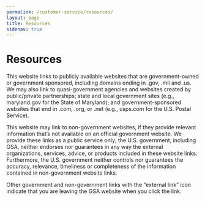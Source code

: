 ```yaml
---
permalink: /customer-service/resources/
layout: page
title: Resources
sidenav: true
---
```


# Resources
This website links to publicly available websites that are government-owned or government sponsored, including domains ending in .gov, .mil and .us. We may also link to quasi-government agencies and websites created by public/private partnerships; state and local government sites (e.g., maryland.gov for the State of Maryland); and government-sponsored websites that end in .com, .org, or .net (e.g., usps.com for the U.S. Postal Service).

This website may link to non-government websites, if they provide relevant information that’s not available on an official government website. We provide these links as a public service only; the U.S. government, including GSA, neither endorses nor guarantees in any way the external organizations, services, advice, or products included in these website links. Furthermore, the U.S. government neither controls nor guarantees the accuracy, relevance, timeliness or completeness of the information contained in non-government website links.

Other government and non-government links with the “external link” icon  
indicate that you are leaving the GSA website when you click the link. 
